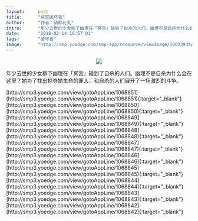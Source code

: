 ```yaml
---
layout:     post
title:      "冥宫破坏者"
author:     "作者：纳都花丸"
intro:      "年少去世的少女柳下幽理在「冥宫」碰到了自杀的人们。幽理不是自杀为什么会在这里？她为了找出掠夺她生命的罪人，和自杀的人们展开了一场激烈的斗争。"
date:       "2018-02-14 16:57:01"
tags:       "破坏者"
image:      "http://smp.yoedge.com/smp-app/resource/viewImage/1002394appline.png"
---
```

<div style="text-align: center">
<p><img src="http://smp.yoedge.com/smp-app/resource/viewImage/1002394appline.png"/></p>
</div>
<p class="post-meta">
<span>年少去世的少女柳下幽理在「冥宫」碰到了自杀的人们。幽理不是自杀为什么会在这里？她为了找出掠夺她生命的罪人，和自杀的人们展开了一场激烈的斗争。</span>
</p>
[http://smp3.yoedge.com/view/gotoAppLine/1068851](http://smp3.yoedge.com/view/gotoAppLine/1068851){:target="_blank"}
[http://smp3.yoedge.com/view/gotoAppLine/1068850](http://smp3.yoedge.com/view/gotoAppLine/1068850){:target="_blank"}
[http://smp3.yoedge.com/view/gotoAppLine/1068849](http://smp3.yoedge.com/view/gotoAppLine/1068849){:target="_blank"}
[http://smp3.yoedge.com/view/gotoAppLine/1068848](http://smp3.yoedge.com/view/gotoAppLine/1068848){:target="_blank"}
[http://smp3.yoedge.com/view/gotoAppLine/1068847](http://smp3.yoedge.com/view/gotoAppLine/1068847){:target="_blank"}
[http://smp3.yoedge.com/view/gotoAppLine/1068846](http://smp3.yoedge.com/view/gotoAppLine/1068846){:target="_blank"}
[http://smp3.yoedge.com/view/gotoAppLine/1068845](http://smp3.yoedge.com/view/gotoAppLine/1068845){:target="_blank"}
[http://smp3.yoedge.com/view/gotoAppLine/1068844](http://smp3.yoedge.com/view/gotoAppLine/1068844){:target="_blank"}
[http://smp3.yoedge.com/view/gotoAppLine/1068843](http://smp3.yoedge.com/view/gotoAppLine/1068843){:target="_blank"}
[http://smp3.yoedge.com/view/gotoAppLine/1068842](http://smp3.yoedge.com/view/gotoAppLine/1068842){:target="_blank"}


